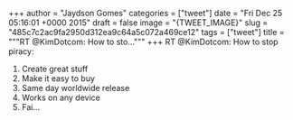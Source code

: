 
+++
author = "Jaydson Gomes"
categories = ["tweet"]
date = "Fri Dec 25 05:16:01 +0000 2015"
draft = false
image = "{TWEET_IMAGE}"
slug = "485c7c2ac9fa2950d312ea9c64a5c072a469ce12"
tags = ["tweet"]
title = """RT @KimDotcom: How to sto..."""
+++
RT @KimDotcom: How to stop piracy:
1. Create great stuff
2. Make it easy to buy
3. Same day worldwide release
4. Works on any device
5. Fai…
